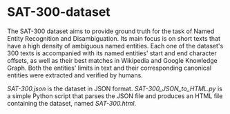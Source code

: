 # SAT-300-dataset

The SAT-300 dataset aims to provide ground truth for the task of Named Entity Recognition and Disambiguation.
Its main focus is on short texts that have a high density of ambiguous named entities.
Each one of the dataset's 300 texts is accompanied with its named entities' start and end character offsets, as well as their best matches in Wikipedia and Google Knowledge Graph. Both the entities' limits in text and their corresponding canonical entities were extracted and verified by humans.

*SAT-300.json* is the dataset in JSON format. 
*SAT-300_JSON_to_HTML.py* is a simple Python script that parses the JSON file and produces an HTML file containing the dataset, named *SAT-300.html*.

